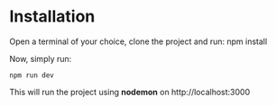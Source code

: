 # Installation
Open a terminal of your choice, clone the project and run: 
    npm install

Now, simply run:

    npm run dev

This will run the project using **nodemon** on http://localhost:3000
